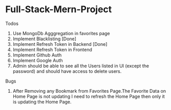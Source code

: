 # Full-Stack-Mern-Project

Todos
1. Use MongoDb Agggregation in favorites page
2. Implement Blacklisting [Done]
3. Implement Refresh Token in Backend [Done]
3. Implement Refresh Token in Frontend 
4. Implement Github Auth
5. Implement Google Auth
6. Admin should be able to see all the Users listed in UI (except the password) and should have access to delete users.


Bugs
1. After Removing any Bookmark from Favorites Page.The Favorite Data on Home Page is not updating I need to refresh the Home Page then only it is updating the Home Page.
